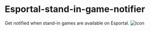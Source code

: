 # Esportal-stand-in-game-notifier
Get notified when stand-in games are available on Esportal.
![icon](https://github.com/Coffeboi/Esportal-stand-in-game-notifier/assets/84473858/7362879e-c6cd-42fa-bbb0-2bc846146d55)
